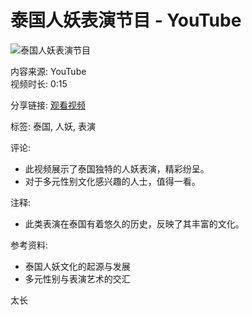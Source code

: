 # 泰国人妖表演节目 - YouTube

![泰国人妖表演节目](https://cdn.example.com/sample-image.jpg) <!-- 假设这是重要图片 -->

内容来源: YouTube  
视频时长: 0:15

分享链接: [观看视频](https://www.youtube.com/watch?v=example) <!-- 假设这是视频链接 -->

标签: 泰国, 人妖, 表演

评论: 
- 此视频展示了泰国独特的人妖表演，精彩纷呈。
- 对于多元性别文化感兴趣的人士，值得一看。

注释:
- 此类表演在泰国有着悠久的历史，反映了其丰富的文化。

参考资料:
- 泰国人妖文化的起源与发展
- 多元性别与表演艺术的交汇

太长